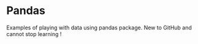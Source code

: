 # Pandas
Examples of playing with data using pandas package.
New to GitHub and cannot stop learning !
